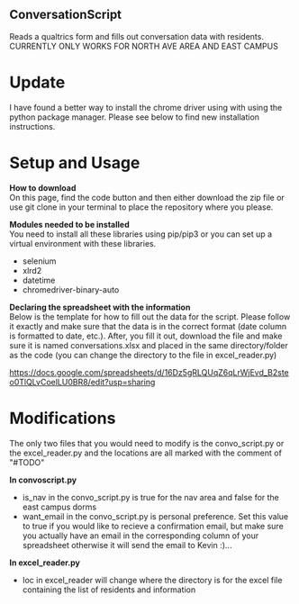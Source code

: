 ## ConversationScript
Reads a qualtrics form and fills out conversation data with residents.
CURRENTLY ONLY WORKS FOR NORTH AVE AREA AND EAST CAMPUS

# Update
I have found a better way to install the chrome driver using with using the python package manager. Please see below to find new installation instructions.

# Setup and Usage

**How to download**  
On this page, find the code button and then either download the zip file or use git clone in your terminal to place the repository where you please.

**Modules needed to be installed**  
You need to install all these libraries using pip/pip3 or you can set up a virtual environment with these libraries.

- selenium
- xlrd2
- datetime
- chromedriver-binary-auto

**Declaring the spreadsheet with the information**  
Below is the template for how to fill out the data for the script. Please follow it exactly and make sure that the data is in the correct format (date column is formatted to date, etc.). After, you fill it out, download the file and make sure it is named conversations.xlsx and placed in the same directory/folder as the code (you can change the directory to the file in excel_reader.py)

https://docs.google.com/spreadsheets/d/16Dz5gRLQUqZ6qLrWjEvd_B2steo0TlQLvCoelLU0BR8/edit?usp=sharing

# Modifications
The only two files that you would need to modify is the convo_script.py or
the excel_reader.py and the locations are all marked with the comment of "#TODO"

**In convoscript.py**  
- is_nav in the convo_script.py is true for the nav area and false for the east campus dorms
- want_email in the convo_script.py is personal preference. Set this value to true if you would like to recieve a confirmation email, but make sure you actually have an email in the corresponding column of your spreadsheet otherwise it will send the email to Kevin :)...

**In excel_reader.py**  
- loc in excel_reader will change where the directory is for the excel file containing the list of residents and information


